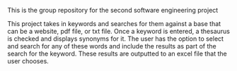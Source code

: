 This is the group repository for the second software engineering project

This project takes in keywords and searches for them against a base that can be a website, pdf file, or txt file. Once
a keyword is entered, a thesaurus is checked and displays synonyms for it. The user has the option to select and search
for any of these words and include the results as part of the search for the keyword. These results are outputted to an excel
file that the user chooses. 



